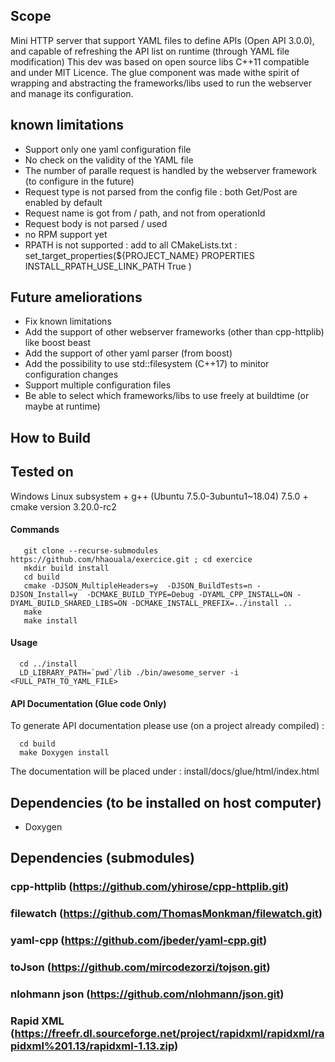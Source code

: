 

## Scope 

Mini HTTP server that support YAML files to define APIs (Open API 3.0.0), and capable of refreshing the API list on runtime (through YAML file modification)
This dev was based on open source libs C++11 compatible and under MIT Licence.
The glue component was made withe spirit of wrapping and abstracting the frameworks/libs used to run the webserver and manage its configuration.

## known limitations

- Support only one yaml configuration file
- No check on the validity of the YAML file
- The number of paralle request is handled by the webserver framework (to configure in the future)
- Request type is not parsed from the config file : both Get/Post are enabled by default
- Request name is got from / path, and not from operationId
- Request body is not parsed / used
- no RPM support yet
- RPATH is not supported : add to all CMakeLists.txt :
    set_target_properties(${PROJECT_NAME}
       PROPERTIES
           INSTALL_RPATH_USE_LINK_PATH True
     )

## Future ameliorations

- Fix known limitations
- Add the support of other webserver frameworks (other than cpp-httplib) like boost beast
- Add the support of other yaml parser (from boost)
- Add the possibility to use std::filesystem (C++17) to minitor configuration changes
- Support multiple configuration files
- Be able to select which frameworks/libs to use freely at buildtime (or maybe at runtime)

## How to Build

Tested on
---------------
Windows Linux subsystem + g++ (Ubuntu 7.5.0-3ubuntu1~18.04) 7.5.0 + cmake version 3.20.0-rc2

#### Commands
``` shell
   git clone --recurse-submodules https://github.com/hhaouala/exercice.git ; cd exercice
   mkdir build install
   cd build
   cmake -DJSON_MultipleHeaders=y  -DJSON_BuildTests=n -DJSON_Install=y  -DCMAKE_BUILD_TYPE=Debug -DYAML_CPP_INSTALL=ON -DYAML_BUILD_SHARED_LIBS=ON -DCMAKE_INSTALL_PREFIX=../install ..
   make
   make install
```

#### Usage
``` shell
  cd ../install
  LD_LIBRARY_PATH=`pwd`/lib ./bin/awesome_server -i <FULL_PATH_TO_YAML_FILE>
```

#### API Documentation (Glue code Only)

To generate API documentation please use (on a project already compiled) :
``` shell
  cd build
  make Doxygen install
```
The documentation will be placed under : install/docs/glue/html/index.html


## Dependencies (to be installed on host computer)

- Doxygen

## Dependencies (submodules)

### cpp-httplib (https://github.com/yhirose/cpp-httplib.git)

### filewatch (https://github.com/ThomasMonkman/filewatch.git)

### yaml-cpp (https://github.com/jbeder/yaml-cpp.git)

### toJson (https://github.com/mircodezorzi/tojson.git)

### nlohmann json (https://github.com/nlohmann/json.git)

### Rapid XML (https://freefr.dl.sourceforge.net/project/rapidxml/rapidxml/rapidxml%201.13/rapidxml-1.13.zip)


